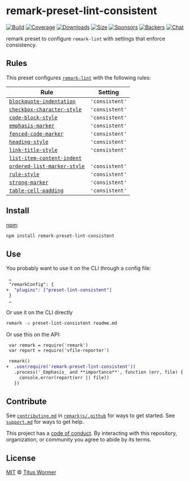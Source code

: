 <!--This file is generated-->

# remark-preset-lint-consistent

[![Build][build-badge]][build]
[![Coverage][coverage-badge]][coverage]
[![Downloads][downloads-badge]][downloads]
[![Size][size-badge]][size]
[![Sponsors][sponsors-badge]][collective]
[![Backers][backers-badge]][collective]
[![Chat][chat-badge]][chat]

remark preset to configure `remark-lint` with settings that enforce
consistency.

## Rules

This preset configures [`remark-lint`](https://github.com/remarkjs/remark-lint) with the following rules:

| Rule | Setting |
| - | - |
| [`blockquote-indentation`](https://github.com/remarkjs/remark-lint/tree/main/packages/remark-lint-blockquote-indentation) | `'consistent'` |
| [`checkbox-character-style`](https://github.com/remarkjs/remark-lint/tree/main/packages/remark-lint-checkbox-character-style) | `'consistent'` |
| [`code-block-style`](https://github.com/remarkjs/remark-lint/tree/main/packages/remark-lint-code-block-style) | `'consistent'` |
| [`emphasis-marker`](https://github.com/remarkjs/remark-lint/tree/main/packages/remark-lint-emphasis-marker) | `'consistent'` |
| [`fenced-code-marker`](https://github.com/remarkjs/remark-lint/tree/main/packages/remark-lint-fenced-code-marker) | `'consistent'` |
| [`heading-style`](https://github.com/remarkjs/remark-lint/tree/main/packages/remark-lint-heading-style) | `'consistent'` |
| [`link-title-style`](https://github.com/remarkjs/remark-lint/tree/main/packages/remark-lint-link-title-style) | `'consistent'` |
| [`list-item-content-indent`](https://github.com/remarkjs/remark-lint/tree/main/packages/remark-lint-list-item-content-indent) | |
| [`ordered-list-marker-style`](https://github.com/remarkjs/remark-lint/tree/main/packages/remark-lint-ordered-list-marker-style) | `'consistent'` |
| [`rule-style`](https://github.com/remarkjs/remark-lint/tree/main/packages/remark-lint-rule-style) | `'consistent'` |
| [`strong-marker`](https://github.com/remarkjs/remark-lint/tree/main/packages/remark-lint-strong-marker) | `'consistent'` |
| [`table-cell-padding`](https://github.com/remarkjs/remark-lint/tree/main/packages/remark-lint-table-cell-padding) | `'consistent'` |

## Install

[npm][]:

```sh
npm install remark-preset-lint-consistent
```

## Use

You probably want to use it on the CLI through a config file:

```diff
 …
 "remarkConfig": {
+  "plugins": ["preset-lint-consistent"]
 }
 …
```

Or use it on the CLI directly

```sh
remark -u preset-lint-consistent readme.md
```

Or use this on the API:

```diff
 var remark = require('remark')
 var report = require('vfile-reporter')

 remark()
+  .use(require('remark-preset-lint-consistent'))
   .process('_Emphasis_ and **importance**', function (err, file) {
     console.error(report(err || file))
   })
```

## Contribute

See [`contributing.md`][contributing] in [`remarkjs/.github`][health] for ways
to get started.
See [`support.md`][support] for ways to get help.

This project has a [code of conduct][coc].
By interacting with this repository, organization, or community you agree to
abide by its terms.

## License

[MIT][license] © [Titus Wormer][author]

[build-badge]: https://img.shields.io/travis/remarkjs/remark-lint/main.svg

[build]: https://travis-ci.org/remarkjs/remark-lint

[coverage-badge]: https://img.shields.io/codecov/c/github/remarkjs/remark-lint.svg

[coverage]: https://codecov.io/github/remarkjs/remark-lint

[downloads-badge]: https://img.shields.io/npm/dm/remark-preset-lint-consistent.svg

[downloads]: https://www.npmjs.com/package/remark-preset-lint-consistent

[size-badge]: https://img.shields.io/bundlephobia/minzip/remark-preset-lint-consistent.svg

[size]: https://bundlephobia.com/result?p=remark-preset-lint-consistent

[sponsors-badge]: https://opencollective.com/unified/sponsors/badge.svg

[backers-badge]: https://opencollective.com/unified/backers/badge.svg

[collective]: https://opencollective.com/unified

[chat-badge]: https://img.shields.io/badge/chat-spectrum.svg

[chat]: https://spectrum.chat/unified/remark

[npm]: https://docs.npmjs.com/cli/install

[health]: https://github.com/remarkjs/.github

[contributing]: https://github.com/remarkjs/.github/blob/HEAD/contributing.md

[support]: https://github.com/remarkjs/.github/blob/HEAD/support.md

[coc]: https://github.com/remarkjs/.github/blob/HEAD/code-of-conduct.md

[license]: https://github.com/remarkjs/remark-lint/blob/main/license

[author]: https://wooorm.com

